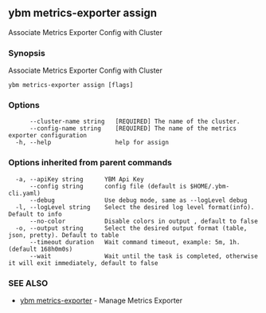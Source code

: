 ## ybm metrics-exporter assign

Associate Metrics Exporter Config with Cluster

### Synopsis

Associate Metrics Exporter Config with Cluster

```
ybm metrics-exporter assign [flags]
```

### Options

```
      --cluster-name string   [REQUIRED] The name of the cluster.
      --config-name string    [REQUIRED] The name of the metrics exporter configuration
  -h, --help                  help for assign
```

### Options inherited from parent commands

```
  -a, --apiKey string      YBM Api Key
      --config string      config file (default is $HOME/.ybm-cli.yaml)
      --debug              Use debug mode, same as --logLevel debug
  -l, --logLevel string    Select the desired log level format(info). Default to info
      --no-color           Disable colors in output , default to false
  -o, --output string      Select the desired output format (table, json, pretty). Default to table
      --timeout duration   Wait command timeout, example: 5m, 1h. (default 168h0m0s)
      --wait               Wait until the task is completed, otherwise it will exit immediately, default to false
```

### SEE ALSO

* [ybm metrics-exporter](ybm_metrics-exporter.md)	 - Manage Metrics Exporter


